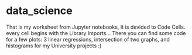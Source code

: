 # data_science
That is my worksheet from Jupyter notebooks, It is devided to Code Cells. every cell begins with the Library Imports...
There you can find some code for a few plots: 3 linear regressions, intersection of two graphs, and histograms for my University projects :) 
